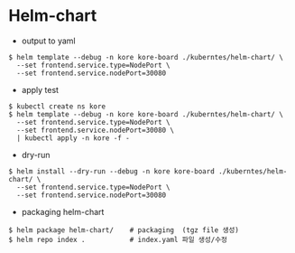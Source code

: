 # Helm-chart

* output to yaml

```
$ helm template --debug -n kore kore-board ./kuberntes/helm-chart/ \
  --set frontend.service.type=NodePort \
  --set frontend.service.nodePort=30080
```

* apply test

```
$ kubectl create ns kore
$ helm template --debug -n kore kore-board ./kuberntes/helm-chart/ \
  --set frontend.service.type=NodePort \
  --set frontend.service.nodePort=30080 \
  | kubectl apply -n kore -f -
```


* dry-run

```
$ helm install --dry-run --debug -n kore kore-board ./kuberntes/helm-chart/ \
  --set frontend.service.type=NodePort \
  --set frontend.service.nodePort=30080
```



* packaging helm-chart

```
$ helm package helm-chart/    # packaging  (tgz file 생성)
$ helm repo index .           # index.yaml 파일 생성/수정
```
